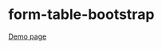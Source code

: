 # form-table-bootstrap

[Demo page](https://marcelo-growdev.github.io/form-table-bootstrap/src/index.html)
